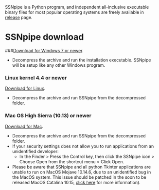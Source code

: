 SSNpipe is a Python program, and independent all-inclusive executable binary files for most popular operating systems are freely available in [release](https://github.com/ahvdk/ssnpipe/releases) page.

# SSNpipe download
###[Download for Windows 7 or newer](https://github.com/ahvdk/SSNpipe/releases/download/v.1.0-beta/ssnpipe_windows.zip).
- Decompress the archive and run the installation executable. SSNpipe will be setup like any other Windows program.

### Linux kernel 4.4 or newer
[Download for Linux](https://github.com/ahvdk/SSNpipe/releases/download/v.1.0-beta/ssnpipe_unix.tar.gz).
- Decompress the archive and run SSNpipe from the decompressed folder.

### Mac OS High Sierra (10.13) or newer
[Download for Mac](https://github.com/ahvdk/SSNpipe/releases/download/v.1.0-beta/ssnpipe_mac.zip).
- Decompress the archive and run SSNpipe from the decompressed folder.
- If your security settings does not allow you to run applications from an unidentified developer:
  - In the Finder > Press the Control key, then click the SSNpipe icon > Choose Open from the shortcut menu > Click Open.
- Please be aware that SSNpipe and all python Tkinter applications are unable to run on MacOS Mojave 10.14.6, due to an unidentified bug in the MacOS system. This issue should be patched in the soon to be released MacOS Catalina 10.15, [click here](https://discussions.apple.com/thread/250549297) for more information).
